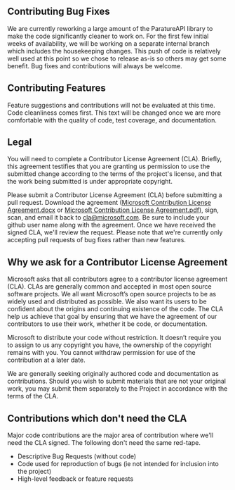 ﻿## Contributing Bug Fixes
We are currently reworking a large amount of the ParatureAPI library to make the code significantly cleaner to work on. For the first few initial weeks of availability, we will be working on a separate internal branch which includes the housekeeping changes. This push of code is relatively well used at this point so we chose to release as-is so others may get some benefit. Bug fixes and contributions will always be welcome.

## Contributing Features
Feature suggestions and contributions will not be evaluated at this time. Code cleanliness comes first. This text will be changed once we are more comfortable with the quality of code, test coverage, and documentation.

## Legal
You will need to complete a Contributor License Agreement (CLA). Briefly, this agreement testifies that you are granting us permission to use the submitted change according to the terms of the project's license, and that the work being submitted is under appropriate copyright.

Please submit a Contributor License Agreement (CLA) before submitting a pull request. Download the agreement ([Microsoft Contribution License Agreement.docx](Microsoft-Contribution-License-Agreement.docx) or [Microsoft Contribution License Agreement.pdf](Microsoft-Contribution-License-Agreement.pdf)), sign, scan, and email it back to <cla@microsoft.com>. Be sure to include your github user name along with the agreement. Once we have received the signed CLA, we'll review the request. Please note that we're currently only accepting pull requests of bug fixes rather than new features.

## Why we ask for a Contributor License Agreement
Microsoft asks that all contributors agree to a contributor license agreement (CLA). CLAs are generally common and accepted in most open source software projects. We all want Microsoft’s open source projects to be as widely used and distributed as possible. We also want its users to be confident about the origins and continuing existence of the code. The CLA help us achieve that goal by ensuring that we have the agreement of our contributors to use their work, whether it be code, or documentation.

Microsoft to distribute your code without restriction. It doesn’t require you to assign to us any copyright you have, the ownership of the copyright remains with you. You cannot withdraw permission for use of the contribution at a later date. 

We are generally seeking originally authored code and documentation as contributions. Should you wish to submit materials that are not your original work, you may submit them separately to the Project in accordance with the terms of the CLA.

## Contributions which don't need the CLA
Major code contributions are the major area of contribution where we'll need the CLA signed. The following don't need the same red-tape.

* Descriptive Bug Requests (without code)
* Code used for reproduction of bugs (ie not intended for inclusion into the project)
* High-level feedback or feature requests